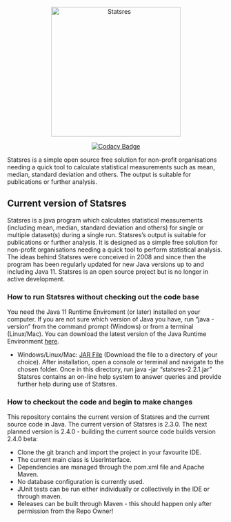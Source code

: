 <p align="center">
<img src="https://www.davelee.de/common/assets/img/portfolio/statsres.webp" alt="Statsres" width="300" height="300">
</p>

<p align=center><a href="https://app.codacy.com/manual/dave_33/statsres?utm_source=github.com&utm_medium=referral&utm_content=daveajlee/statsres&utm_campaign=Badge_Grade_Dashboard"><img src="https://api.codacy.com/project/badge/Grade/de73c59384824981a8c901ec4f2e02d8" alt="Codacy Badge"> </a>
</p>

Statsres is a simple open source free solution for non-profit organisations needing a quick tool to calculate statistical measurements  such as mean, median, standard deviation and others. The output is suitable for publications or further analysis. 

## Current version of Statsres

Statsres is a java program which calculates statistical measurements (including mean, median, standard deviation and others) for single or multiple dataset(s) during a single run. Statsres’s output is suitable for publications or further analysis. It is designed as a simple free solution for non-profit organisations needing a quick tool to perform statistical analysis. The ideas behind Statsres were conceived in 2008 and since then the program has been regularly updated for new Java versions up to and including Java 11. Statsres is an open source project but is no longer in active development.

###  How to run Statsres without checking out the code base

You need the Java 11 Runtime Enviroment (or later) installed on your computer. If you are not sure which version of Java you have, run “java -version” from the command prompt (Windows) or from a terminal (Linux/Mac). You can download the latest version of the Java Runtime Environment <a href="http://java.sun.com/">here</a>.

*   Windows/Linux/Mac: <a href="https://github.com/daveajlee/statsres/packages/881594">JAR File</a> (Download the file to a directory of your choice). After installation, open a console or terminal and navigate to the chosen folder. Once in this directory, run java -jar “statsres-2.2.1.jar” Statsres contains an on-line help system to answer queries and provide further help during use of Statsres.

### How to checkout the code and begin to make changes

This repository contains the current version of Statsres and the current source code in Java. The current version of Statsres is 2.3.0. The next planned version is 2.4.0 - building the current source code builds version 2.4.0 beta:

*   Clone the git branch and import the project in your favourite IDE.
*   The current main class is UserInterface.
*   Dependencies are managed through the pom.xml file and Apache Maven.
*   No database configuration is currently used.
*   JUnit tests can be run either individually or collectively in the IDE or through maven.
*   Releases can be built through Maven - this should happen only after permission from the Repo Owner!
